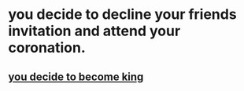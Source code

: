 # you decide to decline your friends invitation and attend your coronation.

## [you decide to become king]()